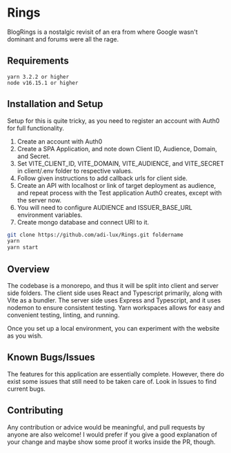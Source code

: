 # Rings

BlogRings is a nostalgic revisit of an era from where Google wasn't dominant and forums were all the rage.

## Requirements

```
yarn 3.2.2 or higher
node v16.15.1 or higher
```

## Installation and Setup

Setup for this is quite tricky, as you need to register an account with Auth0 for full functionality.

1. Create an account with Auth0
2. Create a SPA Application, and note down Client ID, Audience, Domain, and Secret.
3. Set VITE_CLIENT_ID, VITE_DOMAIN, VITE_AUDIENCE, and VITE_SECRET in client/.env folder to respective values.
4. Follow given instructions to add callback urls for client side.
5. Create an API with localhost or link of target deployment as audience, and repeat process with the Test application
   Auth0 creates, except with the server now.
6. You will need to configure AUDIENCE and ISSUER_BASE_URL environment variables.
7. Create mongo database and connect URI to it.

```bash
git clone https://github.com/adi-lux/Rings.git foldername
yarn
yarn start
```

## Overview

The codebase is a monorepo, and thus it will be split into client and server side folders. The client side uses React
and Typescript primarily, along with Vite as a bundler. The server side uses Express and Typescript, and it uses nodemon
to ensure consistent testing. Yarn workspaces allows for easy and convenient testing, linting, and running.

Once you set up a local environment, you can experiment with the website as you wish.

## Known Bugs/Issues

The features for this application are essentially complete. However, there do exist some issues that still need to be
taken care of. Look in Issues to find current bugs.

## Contributing

Any contribution or advice would be meaningful, and pull requests by anyone are also welcome! I would prefer if you give
a good explanation of your change and maybe show some proof it works inside the PR, though. 
